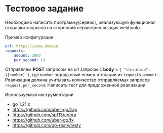 # Тестовое задание

Необходимо написать программу(сервис), реализующую функционал отправки запросов
на сторонний сервис(реализация webhook).

Пример конфигурации

```yaml
url: https://some.domain
requests:
    amount: 1000
    per_second: 10
```

Отправляем **POST** запросом на url запросы с **body** = `{ "iteration": ${number} }`,
где `number` порядковый номер итерации из `requests.amount`.
Реализация должна учитывать количество отправляемых запросов `request.per_second`.
Написать тест для предложенной реализации.

Используемый инструментарий
- go 1.21.x
- https://github.com/uber-go/zap
- https://github.com/spf13/cobra
- https://github.com/uber-go/fx
- https://github.com/go-resty/resty
